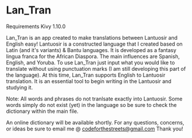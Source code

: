 # Lan_Tran
Requirements Kivy 1.10.0

Lan_Tran is an app created to make translations between Lantuosir and English easy! 
Lantuosir is a constructed language that I created based on Latin (and it's variants)
& Bantu languages. It is developed as a fantasy lingua franca for the African Diaspora.
The main influences are Spanish, English, and Yoruba. To use Lan_Tran
just input what you would like to translate without using
punctuation marks (I am still developing this part of the language).
At this time, Lan_Tran supports English to Lantuosir translation.
It is an essential tool to begin writing in the Lantuosir and studying it.

Note: All words and phrases do not tranlsate exactly into Lantuosir. Some words
simply do not exist (yet) in the language so be sure to check the dictionary within the main
file. 

An online dictionary will be available shortly. 
For any questions, concerns, or ideas be sure to email me @ codeforthestreets@gmail.com
Thank you!



